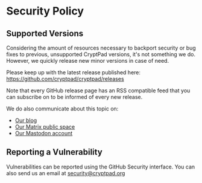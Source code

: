 <!--
SPDX-FileCopyrightText: 2023 XWiki CryptPad Team <contact@cryptpad.org> and contributors

SPDX-License-Identifier: AGPL-3.0-or-later
-->

# Security Policy

## Supported Versions

Considering the amount of resources necessary to backport security or bug fixes to previous, unsupported CryptPad versions, it's not something we do.
However, we quickly release new minor versions in case of need.

Please keep up with the latest release published here: https://github.com/cryptpad/cryptpad/releases

Note that every GitHub release page has an RSS compatible feed that you can subscribe on to be informed of every new release.

We do also communicate about this topic on:
- [Our blog](https://blog.cryptpad.org)
- [Our Matrix public space](https://matrix.to/#/#cryptpad:matrix.xwiki.com)
- [Our Mastodon account](https://fosstodon.org/@cryptpad)

## Reporting a Vulnerability

Vulnerabilities can be reported using the GitHub Security interface. You can also send us an email at security@cryptpad.org

